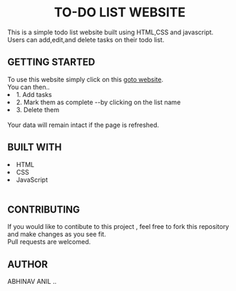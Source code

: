 <h1 align="center">TO-DO LIST WEBSITE</h1>
<p>This is a simple todo list website built using HTML,CSS and javascript.
Users can add,edit,and delete tasks on their todo list.</p>
<h2>GETTING STARTED</h2>
To use this website simply click on this <a href="https://06abhinav123.github.io/front_end/todolist">goto website</a>.
<br>You can then..
<li>1. Add tasks</li>
<li>2. Mark them as complete --by clicking on the list name</li>
<li>3. Delete them</li>
<br>Your data will remain intact if the page is refreshed.
<br>
<h2>BUILT WITH</h2>
<li>HTML</li>
<li>CSS</li>
<li>JavaScript</li>
<br>
<h2>CONTRIBUTING</h2>
If you would like to contibute to this project , feel free to fork this repository and make changes as you see fit.<br>
Pull requests are welcomed.<br>
<h2>AUTHOR</h2>
ABHINAV ANIL ..



